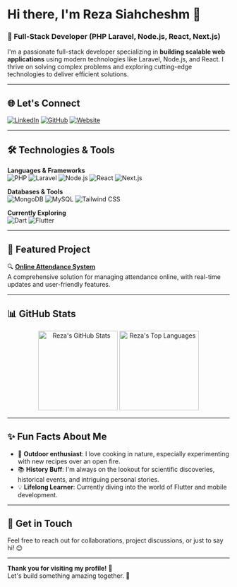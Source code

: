 # Hi there, I'm Reza Siahcheshm 👋

### 🚀 Full-Stack Developer (PHP Laravel, Node.js, React, Next.js)

I'm a passionate full-stack developer specializing in **building scalable web applications** using modern technologies like Laravel, Node.js, and React. I thrive on solving complex problems and exploring cutting-edge technologies to deliver efficient solutions.

---

## 🌐 Let's Connect
[![LinkedIn](https://img.shields.io/badge/LinkedIn-blue?style=for-the-badge&logo=linkedin)](https://www.linkedin.com/in/rezasiahcheshm/)
[![GitHub](https://img.shields.io/badge/GitHub-gray?style=for-the-badge&logo=github)](https://github.com/RezaSiahcheshm/RezaSiahcheshm)
[![Website](https://img.shields.io/badge/Website-green?style=for-the-badge&logo=google-chrome)](https://RezaSiahcheshm.ir)

---

## 🛠️ Technologies & Tools

**Languages & Frameworks**  
![PHP](https://img.shields.io/badge/-PHP-777BB4?logo=php&logoColor=white)
![Laravel](https://img.shields.io/badge/-Laravel-FF2D20?logo=laravel&logoColor=white)
![Node.js](https://img.shields.io/badge/-Node.js-339933?logo=node.js&logoColor=white)
![React](https://img.shields.io/badge/-React-61DAFB?logo=react&logoColor=black)
![Next.js](https://img.shields.io/badge/-Next.js-000000?logo=nextdotjs&logoColor=white)

**Databases & Tools**  
![MongoDB](https://img.shields.io/badge/-MongoDB-47A248?logo=mongodb&logoColor=white)
![MySQL](https://img.shields.io/badge/-MySQL-4479A1?logo=mysql&logoColor=white)
![Tailwind CSS](https://img.shields.io/badge/-TailwindCSS-38B2AC?logo=tailwind-css&logoColor=white)

**Currently Exploring**  
![Dart](https://img.shields.io/badge/-Dart-0175C2?logo=dart&logoColor=white)
![Flutter](https://img.shields.io/badge/-Flutter-02569B?logo=flutter&logoColor=white)

---

## 🚀 Featured Project
🔍 **[Online Attendance System](https://github.com/RezaSiahcheshm/OnlineAttendance)**  
A comprehensive solution for managing attendance online, with real-time updates and user-friendly features.

---

## 📊 GitHub Stats
<div align="center">
  <img src="https://github-readme-stats.vercel.app/api?username=RezaSiahcheshm&show_icons=true&theme=radical" alt="Reza's GitHub Stats" height="180px" />
  <img src="https://github-readme-stats.vercel.app/api/top-langs/?username=RezaSiahcheshm&layout=compact&theme=radical" alt="Reza's Top Languages" height="180px" />
</div>

---

## ✨ Fun Facts About Me
- 🌳 **Outdoor enthusiast**: I love cooking in nature, especially experimenting with new recipes over an open fire.
- 📚 **History Buff**: I'm always on the lookout for scientific discoveries, historical events, and intriguing personal stories.
- 💡 **Lifelong Learner**: Currently diving into the world of Flutter and mobile development.

---

## 📩 Get in Touch
Feel free to reach out for collaborations, project discussions, or just to say hi! 😊

---

**Thank you for visiting my profile!** 🎉  
Let's build something amazing together. 🚀
